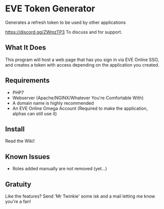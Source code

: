 # EVE Token Generator
Generates a refresh token to be used by other applications

https://discord.gg/ZWmzTP3 To discuss and for support.

What It Does
-
This program will host a web page that has you sign in via EVE Online SSO, and creates a token
with access depending on the application you created.


Requirements
-
- PHP7 
- Webserver (Apache/NGINX/Whatever You're Comfortable With)
- A domain name is highly recommended
- An EVE Online Omega Account (Required to make the application, alphas can still use it)

Install
-
Read the Wiki!

Known Issues
-
- Roles added manually are not removed (yet...)

Gratuity
-
Like the features? Send 'Mr Twinkie' some isk and a mail letting me know you're a fan! 

